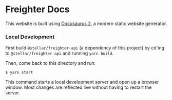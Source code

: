 # Freighter Docs

This website is built using [Docusaurus 2](https://v2.docusaurus.io/), a modern static website generator.

### Local Development

First build `@stellar/freighter-api` (a dependency of this project) by cd'ing to `@stellar/freighter-api` and running `yarn build`.

Then, come back to this directory and run:

```
$ yarn start
```

This command starts a local development server and open up a browser window. Most changes are reflected live without having to restart the server.

